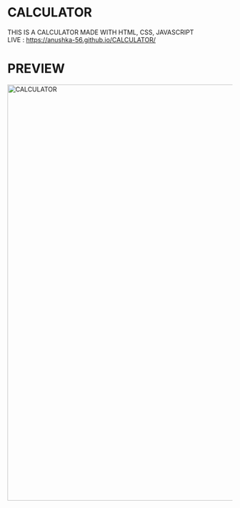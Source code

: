 # CALCULATOR
THIS IS A CALCULATOR MADE WITH HTML, CSS, JAVASCRIPT
<br>
LIVE :  https://anushka-56.github.io/CALCULATOR/
# PREVIEW
<img width="933" alt="CALCULATOR" src="https://user-images.githubusercontent.com/127292604/224102362-af9a547d-fd16-46c8-a1df-9f620bfb14fc.png">
